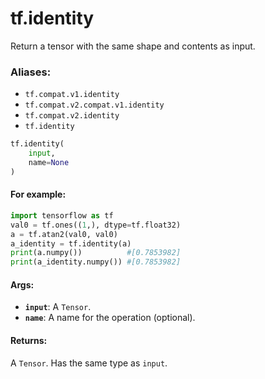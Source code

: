 <div itemscope itemtype="http://developers.google.com/ReferenceObject">
<meta itemprop="name" content="tf.identity" />
<meta itemprop="path" content="Stable" />
</div>

# tf.identity

Return a tensor with the same shape and contents as input.

### Aliases:

* `tf.compat.v1.identity`
* `tf.compat.v2.compat.v1.identity`
* `tf.compat.v2.identity`
* `tf.identity`

``` python
tf.identity(
    input,
    name=None
)
```

<!-- Placeholder for "Used in" -->


#### For example:



```python
import tensorflow as tf
val0 = tf.ones((1,), dtype=tf.float32)
a = tf.atan2(val0, val0)
a_identity = tf.identity(a)
print(a.numpy())          #[0.7853982]
print(a_identity.numpy()) #[0.7853982]
```

#### Args:


* <b>`input`</b>: A `Tensor`.
* <b>`name`</b>: A name for the operation (optional).


#### Returns:

A `Tensor`. Has the same type as `input`.
